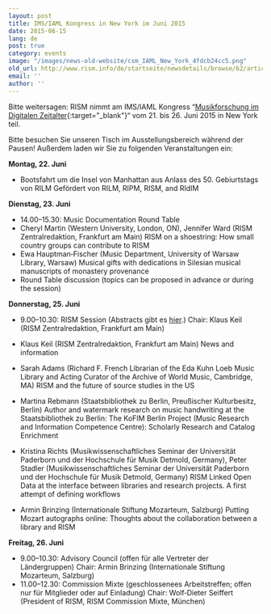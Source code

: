 ```yaml
---
layout: post
title: IMS/IAML Kongress in New York im Juni 2015
date: 2015-06-15
lang: de
post: true
category: events
image: "/images/news-old-website/csm_IAML_New_York_4fdcb24cc5.png"
old_url: http://www.rism.info/de/startseite/newsdetails/browse/62/article/64/imsiaml-congress-in-new-york-june-2015.html
email: ''
author: ''
---
```



Bitte weitersagen: RISM nimmt am IMS/IAML Kongress “[Musikforschung im Digitalen Zeitalter](http://www.musiclibraryassoc.org/BlankCustom.asp?page=IAML_IMS_2015){:target="_blank"}“ vom 21. bis 26. Juni 2015 in New York teil.



Bitte besuchen Sie unseren Tisch im Ausstellungsbereich während der Pausen! Außerdem laden wir Sie zu folgenden Veranstaltungen ein:



**Montag, 22. Juni**

- Bootsfahrt um die Insel von Manhattan aus Anlass des 50. Gebiurtstags von RILM
Gefördert von RILM, RIPM, RISM, and RIdIM

**Dienstag, 23. Juni**

- 14.00–15.30: Music Documentation Round Table
- Cheryl Martin (Western University, London, ON), Jennifer Ward (RISM Zentralredaktion, Frankfurt am Main)
RISM on a shoestring: How small country groups can contribute to RISM
- Ewa Hauptman‐Fischer (Music Department, University of Warsaw Library, Warsaw)
Musical gifts with dedications in Silesian musical manuscripts of monastery provenance
- Round Table discussion (topics can be proposed in advance or during the session)


**Donnerstag, 25. Juni**

- 9.00–10.30: RISM Session (Abstracts gibt es [hier](/de/publikationen/iaml-conferences/2015.html#c3139).)
Chair: Klaus Keil (RISM Zentralredaktion, Frankfurt am Main)

- Klaus Keil (RISM Zentralredaktion, Frankfurt am Main)
News and information
- Sarah Adams (Richard F. French Librarian of the Eda Kuhn Loeb Music Library and Acting Curator of the Archive of World Music, Cambridge, MA)
RISM and the future of source studies in the US
- Martina Rebmann (Staatsbibliothek zu Berlin, Preußischer Kulturbesitz, Berlin)
Author and watermark research on music handwriting at the Staatsbibliothek zu Berlin: The KoFIM Berlin Project (Music Research and Information Competence Centre): Scholarly Research and Catalog Enrichment
- Kristina Richts (Musikwissenschaftliches Seminar der Universität Paderborn und der Hochschule für Musik Detmold, Germany), Peter Stadler (Musikwissenschaftliches Seminar der Universität Paderborn und der Hochschule für Musik Detmold, Germany)
RISM Linked Open Data at the interface between libraries and research projects. A first attempt of defining workflows
- Armin Brinzing (Internationale Stiftung Mozarteum, Salzburg)
Putting Mozart autographs online: Thoughts about the collaboration between a library and RISM

**Freitag, 26. Juni**

- 9.00–10.30: Advisory Council (offen für alle Vertreter der Ländergruppen)
Chair: Armin Brinzing (Internationale Stiftung Mozarteum, Salzburg)
- 11.00–12.30: Commission Mixte (geschlossenees Arbeitstreffen; offen nur für Mitglieder oder auf Einladung)
Chair: Wolf‐Dieter Seiffert (President of RISM, RISM Commission Mixte, München)


